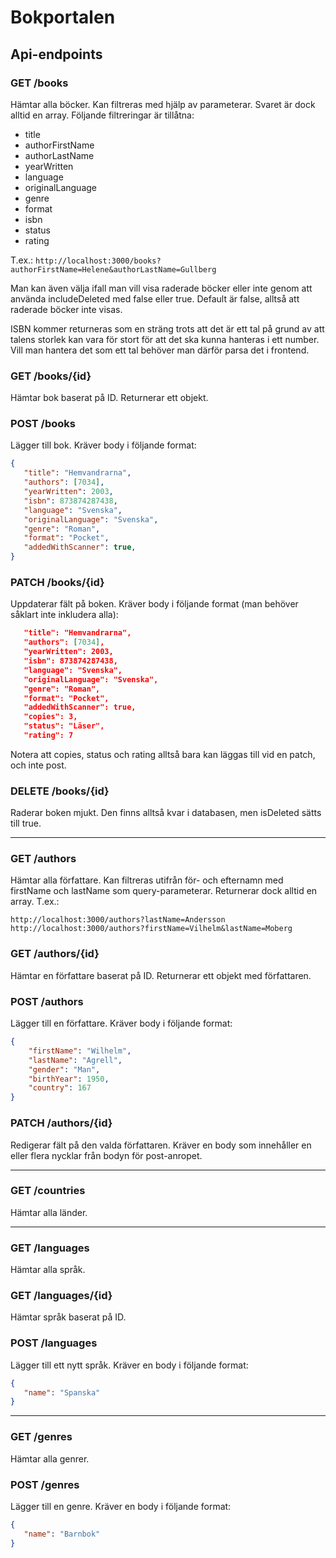 # Bokportalen

## Api-endpoints

### GET /books

Hämtar alla böcker. Kan filtreras med hjälp av parameterar. Svaret är dock alltid en array. Följande filtreringar är tillåtna:

* title
* authorFirstName
* authorLastName
* yearWritten
* language
* originalLanguage
* genre
* format
* isbn
* status
* rating

T.ex.:
`http://localhost:3000/books?authorFirstName=Helene&authorLastName=Gullberg`

Man kan även välja ifall man vill visa raderade böcker eller inte genom att använda includeDeleted med false eller true. Default är false, alltså att raderade böcker inte visas.

ISBN kommer returneras som en sträng trots att det är ett tal på grund av att talens storlek kan vara för stort för att det ska kunna hanteras i ett number. Vill man hantera det som ett tal behöver man därför parsa det i frontend.

### GET /books/{id}

Hämtar bok baserat på ID. Returnerar ett objekt.

### POST /books

Lägger till bok. Kräver body i följande format:

```json
{
   "title": "Hemvandrarna",
   "authors": [7034],
   "yearWritten": 2003,
   "isbn": 873874287438,
   "language": "Svenska",
   "originalLanguage": "Svenska",
   "genre": "Roman",
   "format": "Pocket",
   "addedWithScanner": true,
}
```

### PATCH /books/{id}

Uppdaterar fält på boken. Kräver body i följande format (man behöver såklart inte inkludera alla):

```json
   "title": "Hemvandrarna",
   "authors": [7034],
   "yearWritten": 2003,
   "isbn": 873874287438,
   "language": "Svenska",
   "originalLanguage": "Svenska",
   "genre": "Roman",
   "format": "Pocket",
   "addedWithScanner": true,
   "copies": 3,
   "status": "Läser",
   "rating": 7
```

Notera att copies, status och rating alltså bara kan läggas till vid en patch, och inte post.

### DELETE /books/{id}

Raderar boken mjukt. Den finns alltså kvar i databasen, men isDeleted sätts till true.

---

### GET /authors

Hämtar alla författare. Kan filtreras utifrån för- och efternamn med firstName och lastName som query-parameterar. Returnerar dock alltid en array. T.ex.: 
```
http://localhost:3000/authors?lastName=Andersson
http://localhost:3000/authors?firstName=Vilhelm&lastName=Moberg
```

### GET /authors/{id}

Hämtar en författare baserat på ID. Returnerar ett objekt med författaren.

### POST /authors

Lägger till en författare. Kräver body i följande format:

```json
{
    "firstName": "Wilhelm",
    "lastName": "Agrell",
    "gender": "Man",
    "birthYear": 1950,
    "country": 167
}
```

### PATCH /authors/{id}

Redigerar fält på den valda författaren. Kräver en body som innehåller en eller flera nycklar från bodyn för post-anropet.


---

### GET /countries

Hämtar alla länder.

---

### GET /languages

Hämtar alla språk.

### GET /languages/{id}

Hämtar språk baserat på ID.

### POST /languages

Lägger till ett nytt språk. Kräver en body i följande format:

```json
{
   "name": "Spanska"
}
```

---

### GET /genres

Hämtar alla genrer.

### POST /genres

Lägger till en genre. Kräver en body i följande format:

```json
{
   "name": "Barnbok"
}
```